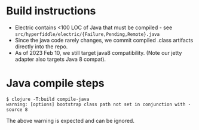 # Build instructions

* Electric contains <100 LOC of Java that must be compiled - see `src/hyperfiddle/electric/{Failure,Pending,Remote}.java`
* Since the java code rarely changes, we commit compiled .class artifacts directly into the repo.
* As of 2023 Feb 10, we still target java8 compatibility. (Note our jetty adapter also targets Java 8 compat).

# Java compile steps

```
$ clojure -T:build compile-java
warning: [options] bootstrap class path not set in conjunction with -source 8
```
The above warning is expected and can be ignored.